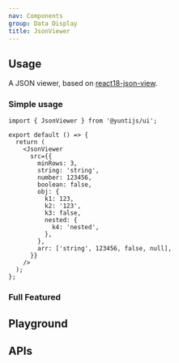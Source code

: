 ```yaml
---
nav: Components
group: Data Display
title: JsonViewer
---
```


## Usage

A JSON viewer, based on [react18-json-view](https://github.com/YYsuni/react18-json-view).

### Simple usage

```tsx | pure
import { JsonViewer } from '@yuntijs/ui';

export default () => {
  return (
    <JsonViewer
      src={{
        minRows: 3,
        string: 'string',
        number: 123456,
        boolean: false,
        obj: {
          k1: 123,
          k2: '123',
          k3: false,
          nested: {
            k4: 'nested',
          },
        },
        arr: ['string', 123456, false, null],
      }}
    />
  );
};
```

<code src="./demos/index.tsx"></code>

### Full Featured

<code src="./demos/LargeJson.tsx"></code>

## Playground

<code src="./demos/Playground.tsx"></code>

## APIs

<API></API>
